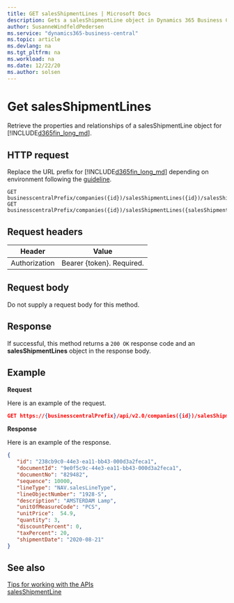 ```yaml
---
title: GET salesShipmentLines | Microsoft Docs
description: Gets a salesShipmentLine object in Dynamics 365 Business Central.
author: SusanneWindfeldPedersen
ms.service: "dynamics365-business-central"
ms.topic: article
ms.devlang: na
ms.tgt_pltfrm: na
ms.workload: na
ms.date: 12/22/20
ms.author: solsen
---
```


# Get salesShipmentLines
Retrieve the properties and relationships of a salesShipmentLine object for [!INCLUDE[d365fin_long_md](../../includes/d365fin_long_md.md)]. 


## HTTP request
Replace the URL prefix for [!INCLUDE[d365fin_long_md](../../includes/d365fin_long_md.md)] depending on environment following the [guideline](../../v2.0/endpoints-apis-for-dynamics.md).
```
GET businesscentralPrefix/companies({id})/salesShipmentLines({id})/salesShipmentLines({salesShipmentLineId})
GET businesscentralPrefix/companies({id})/salesShipmentLines({salesShipmentLineId})
```

## Request headers

|Header|Value|
|------|-----|
|Authorization  |Bearer {token}. Required. |

## Request body
Do not supply a request body for this method.

## Response
If successful, this method returns a ```200 OK``` response code and an **salesShipmentLines** object in the response body.

## Example

**Request**

Here is an example of the request.
```json
GET https://{businesscentralPrefix}/api/v2.0/companies({id})/salesShipmentLines({id})/salesShipmentLines({salesShipmentLineId})
```

**Response**

Here is an example of the response. 

```json
{
   "id": "238cb9c0-44e3-ea11-bb43-000d3a2feca1",
   "documentId": "9e0f5c9c-44e3-ea11-bb43-000d3a2feca1",
   "documentNo": "829482",
   "sequence": 10000,
   "lineType": "NAV.salesLineType",
   "lineObjectNumber": "1928-S",
   "description": "AMSTERDAM Lamp",
   "unitOfMeasureCode": "PCS",
   "unitPrice":  54.9,
   "quantity": 3,
   "discountPercent": 0,
   "taxPercent": 20,
   "shipmentDate": "2020-08-21"
}
```


## See also
[Tips for working with the APIs](/dynamics365/business-central/dev-itpro/developer/devenv-connect-apps-tips)  
[salesShipmentLine](../resources/dynamics_salesShipmentLine.md)  

